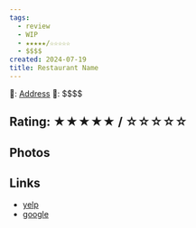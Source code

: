 ```yaml
---
tags:
  - review
  - WIP
  - ★★★★★/☆☆☆☆☆
  - $$$$
created: 2024-07-19
title: Restaurant Name
---
```


📌: [Address]()
💸: \$\$\$\$

## Rating: ★★★★★ / ☆☆☆☆☆

## Photos

## Links

- [yelp]()
- [google]()
